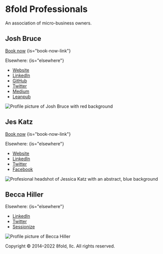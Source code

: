 # 8fold Professionals

An association of micro-business owners.

<div is="profiles">
<div is="profile-card">

## Josh Bruce

[Book now](https://calendly.com/joshbruce/)
{is="book-now-link"}

Elsewhere:
{is="elsewhere"}

- [Website](https://joshbruce.com/)
- [LinkedIn](https://linkedin.com/in/josh-c-bruce/)
- [GitHub](https://github.com/joshbruce)
- [Twitter](https://twitter.com/amidknight)
- [Medium](https://medium.com/@amidknight)
- [Leanpub](https://leanpub.com/u/joshuabruce)

![Profile picture of Josh Bruce with red background](/profiles/josh-bruce/avatar.png)

</div>

<div is="profile-card">

## Jes Katz

[Book now](https://calendly.com/jessicakatz)
{is="book-now-link"}

Elsewhere:
{is="elsewhere"}

- [Website](http://liberatedelephant.com/)
- [LinkedIn](https://www.linkedin.com/in/jeskatz/)
- [Twitter](https://twitter.com/ElephantTaming)
- [Facebook](https://facebook.com/liberatedelephant)

![Profesional headshot of Jessica Katz with an abstract, blue background](/profiles/jes-katz/avatar.png)

</div>

<div is="profile-card">

## Becca Hiller

Elsewhere:
{is="elsewhere"}

- [LinkedIn](https://www.linkedin.com/in/becca-hiller-8092979a/)
- [Twitter](https://twitter.com/IntentAgility)
- [Sessionize](https://sessionize.com/becca-hiller)

![Profile picture of Becca Hiller](/profiles/becca-hiller/avatar.jpeg)

</div>
</div>

<footer>
<p>Copyright © 2014–2022 8fold, llc. All rights reserved.</p>
</footer>

